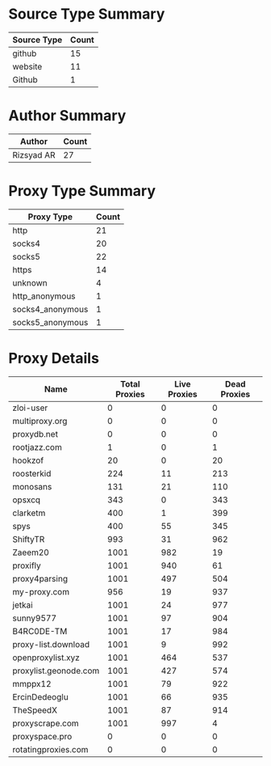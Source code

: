 # Source Type Summary

| Source Type | Count |
|-------------|-------|
| github | 15 |
| website | 11 |
| Github | 1 |


# Author Summary

| Author | Count |
|--------|-------|
| Rizsyad AR | 27 |


# Proxy Type Summary

| Proxy Type | Count |
|------------|-------|
| http | 21 |
| socks4 | 20 |
| socks5 | 22 |
| https | 14 |
| unknown | 4 |
| http_anonymous | 1 |
| socks4_anonymous | 1 |
| socks5_anonymous | 1 |


# Proxy Details

| Name | Total Proxies | Live Proxies | Dead Proxies |
|------|---------------|--------------|---------------|
| zloi-user | 0 | 0 | 0 |
| multiproxy.org | 0 | 0 | 0 |
| proxydb.net | 0 | 0 | 0 |
| rootjazz.com | 1 | 0 | 1 |
| hookzof | 20 | 0 | 20 |
| roosterkid | 224 | 11 | 213 |
| monosans | 131 | 21 | 110 |
| opsxcq | 343 | 0 | 343 |
| clarketm | 400 | 1 | 399 |
| spys | 400 | 55 | 345 |
| ShiftyTR | 993 | 31 | 962 |
| Zaeem20 | 1001 | 982 | 19 |
| proxifly | 1001 | 940 | 61 |
| proxy4parsing | 1001 | 497 | 504 |
| my-proxy.com | 956 | 19 | 937 |
| jetkai | 1001 | 24 | 977 |
| sunny9577 | 1001 | 97 | 904 |
| B4RC0DE-TM | 1001 | 17 | 984 |
| proxy-list.download | 1001 | 9 | 992 |
| openproxylist.xyz | 1001 | 464 | 537 |
| proxylist.geonode.com | 1001 | 427 | 574 |
| mmppx12 | 1001 | 79 | 922 |
| ErcinDedeoglu | 1001 | 66 | 935 |
| TheSpeedX | 1001 | 87 | 914 |
| proxyscrape.com | 1001 | 997 | 4 |
| proxyspace.pro | 0 | 0 | 0 |
| rotatingproxies.com | 0 | 0 | 0 |
